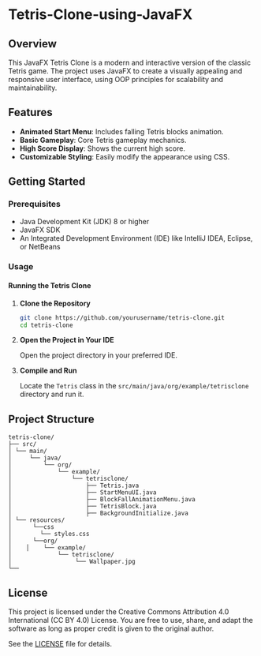 # Tetris-Clone-using-JavaFX

## Overview
This JavaFX Tetris Clone is a modern and interactive version of the classic Tetris game. The project uses JavaFX to create a visually appealing and responsive user interface, using OOP principles for scalability and maintainability.

## Features

- **Animated Start Menu**: Includes falling Tetris blocks animation.
- **Basic Gameplay**: Core Tetris gameplay mechanics.
- **High Score Display**: Shows the current high score.
- **Customizable Styling**: Easily modify the appearance using CSS.

## Getting Started

### Prerequisites

- Java Development Kit (JDK) 8 or higher
- JavaFX SDK
- An Integrated Development Environment (IDE) like IntelliJ IDEA, Eclipse, or NetBeans

### Usage

#### Running the Tetris Clone

1. **Clone the Repository**

    ```sh
    git clone https://github.com/yourusername/tetris-clone.git
    cd tetris-clone
    ```

2. **Open the Project in Your IDE**

    Open the project directory in your preferred IDE.

3. **Compile and Run**

    Locate the `Tetris` class in the `src/main/java/org/example/tetrisclone` directory and run it.

## Project Structure

```
tetris-clone/
├── src/
│ └── main/
│     └── java/
│         └── org/
│             └── example/
│                 └── tetrisclone/
│                     ├── Tetris.java
│                     ├── StartMenuUI.java
│                     ├── BlockFallAnimationMenu.java
│                     ├── TetrisBlock.java
│                     ├── BackgroundInitialize.java
│ └── resources/
│      └──css
│        └── styles.css
│      └──org/
│    │    └── example/
│             └── tetrisclone/
│                  └── Wallpaper.jpg
└──      
```

## License
This project is licensed under the Creative Commons Attribution 4.0 International (CC BY 4.0) License. You are free to use, share, and adapt the software as long as proper credit is given to the original author.

See the [LICENSE](LICENSE) file for details.
